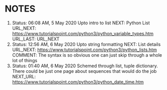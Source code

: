 # NOTES

1.  Status: 06:08 AM, 5 May 2020
    Upto intro to list 
    NEXT: Python List
    URL_NEXT: https://www.tutorialspoint.com/python3/python_variable_types.htm
    URL_LAST: URL_NEXT
2.  Status: 12:56 AM, 6 May 2020
    Upto string formatting
    NEXT: List details
    URL_NEXT: https://www.tutorialspoint.com/python3/python_lists.htm
    COMMENT: The syntax is so obvious one can just skip through a whole lot of things
3.  Status: 01:40 AM, 6 May 2020
    Schemed through list, tuple dictionary. There could be just one page about sequences that would do the job
    NEXT_URL: https://www.tutorialspoint.com/python3/python_date_time.htm
